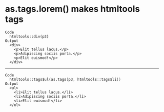 # as.tags.lorem() makes htmltools tags

    Code
      htmltools::div(p3)
    Output
      <div>
        <p>Elit tellus lacus.</p>
        <p>Adipiscing sociis porta.</p>
        <p>Elit euismod!</p>
      </div>

---

    Code
      htmltools::tags$ul(as.tags(p3, htmltools::tags$li))
    Output
      <ul>
        <li>Elit tellus lacus.</li>
        <li>Adipiscing sociis porta.</li>
        <li>Elit euismod!</li>
      </ul>

